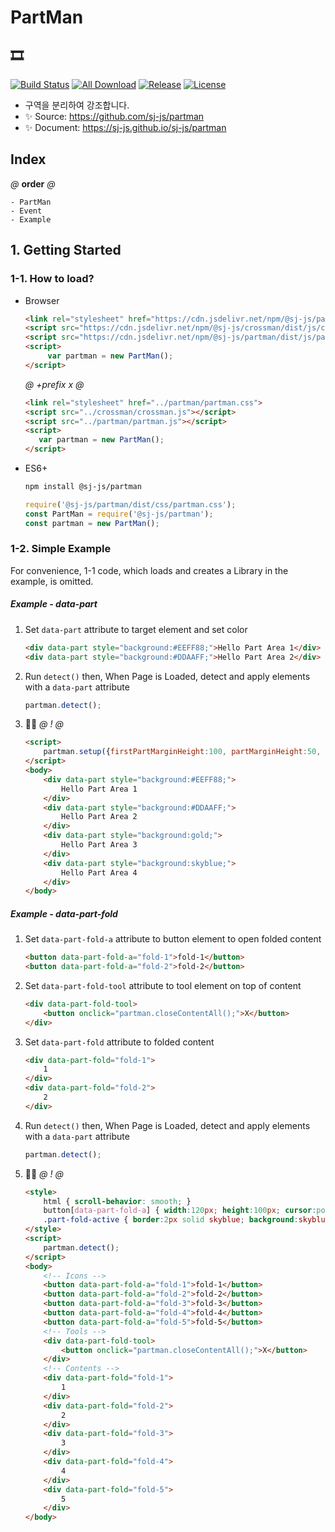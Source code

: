 # PartMan
## 🎞️
[![Build Status](https://travis-ci.org/sj-js/partman.svg?branch=master)](https://travis-ci.org/sj-js/partman)
[![All Download](https://img.shields.io/github/downloads/sj-js/partman/total.svg)](https://github.com/sj-js/partman/releases)
[![Release](https://img.shields.io/github/release/sj-js/partman.svg)](https://github.com/sj-js/partman/releases)
[![License](https://img.shields.io/github/license/sj-js/partman.svg)](https://github.com/sj-js/partman/releases)

- 구역을 분리하여 강조합니다. 
- ✨ Source: https://github.com/sj-js/partman
- ✨ Document: https://sj-js.github.io/sj-js/partman



## Index
*@* **order** *@*
```
- PartMan
- Event
- Example
```



## 1. Getting Started

### 1-1. How to load?
- Browser
    ```html
    <link rel="stylesheet" href="https://cdn.jsdelivr.net/npm/@sj-js/partman/dist/css/partman.min.css">
    <script src="https://cdn.jsdelivr.net/npm/@sj-js/crossman/dist/js/crossman.min.js"></script>
    <script src="https://cdn.jsdelivr.net/npm/@sj-js/partman/dist/js/partman.min.js"></script>
    <script>
         var partman = new PartMan();
    </script>
    ```
    *@* *+prefix* *x* *@* 
    ```html
    <link rel="stylesheet" href="../partman/partman.css">
    <script src="../crossman/crossman.js"></script>
    <script src="../partman/partman.js"></script>
    <script>
       var partman = new PartMan();
    </script>
    ```
- ES6+
    ```bash
    npm install @sj-js/partman
    ```
    ```js
    require('@sj-js/partman/dist/css/partman.css');
    const PartMan = require('@sj-js/partman');
    const partman = new PartMan();
    ```



### 1-2. Simple Example
For convenience, 1-1 code, which loads and creates a Library in the example, is omitted.

##### Example - data-part
1. Set `data-part` attribute to target element and set color   
   ```html
   <div data-part style="background:#EEFF88;">Hello Part Area 1</div>
   <div data-part style="background:#DDAAFF;">Hello Part Area 2</div>
   ```
   
2. Run `detect()` then, When Page is Loaded, detect and apply elements with a `data-part` attribute    
   ```js
   partman.detect();
   ```
   
3. 👨‍💻
    *@* *!* *@*
    ```html
    <script>
        partman.setup({firstPartMarginHeight:100, partMarginHeight:50, lastPartMarginHeight:500}).detect();
    </script>
    <body>
        <div data-part style="background:#EEFF88;">
            Hello Part Area 1
        </div>
        <div data-part style="background:#DDAAFF;">
            Hello Part Area 2
        </div>
        <div data-part style="background:gold;">
            Hello Part Area 3
        </div>
        <div data-part style="background:skyblue;">
            Hello Part Area 4
        </div>
    </body>
    ``` 
  
##### Example - data-part-fold
1. Set `data-part-fold-a` attribute to button element to open folded content
   ```html
   <button data-part-fold-a="fold-1">fold-1</button>
   <button data-part-fold-a="fold-2">fold-2</button>
   ```
2. Set `data-part-fold-tool` attribute to tool element on top of content
   ```html
   <div data-part-fold-tool>
       <button onclick="partman.closeContentAll();">X</button>
   </div>  
   ```
3. Set `data-part-fold` attribute to folded content   
   ```html
   <div data-part-fold="fold-1">
       1
   </div>
   <div data-part-fold="fold-2">
       2     
   </div>
   ```   
4. Run `detect()` then, When Page is Loaded, detect and apply elements with a `data-part` attribute    
   ```js
   partman.detect();
   ```
5. 👨‍💻
    *@* *!* *@*
    ```html
    <style>
        html { scroll-behavior: smooth; }
        button[data-part-fold-a] { width:120px; height:100px; cursor:pointer; }
        .part-fold-active { border:2px solid skyblue; background:skyblue; }                
    </style>
    <script> 
        partman.detect(); 
    </script>
    <body>
        <!-- Icons -->
        <button data-part-fold-a="fold-1">fold-1</button>
        <button data-part-fold-a="fold-2">fold-2</button>
        <button data-part-fold-a="fold-3">fold-3</button>
        <button data-part-fold-a="fold-4">fold-4</button>
        <button data-part-fold-a="fold-5">fold-5</button>
        <!-- Tools -->
        <div data-part-fold-tool>
            <button onclick="partman.closeContentAll();">X</button>
        </div>  
        <!-- Contents -->
        <div data-part-fold="fold-1">
            1
        </div>
        <div data-part-fold="fold-2">
            2     
        </div>
        <div data-part-fold="fold-3">
            3
        </div>
        <div data-part-fold="fold-4">
            4
        </div>
        <div data-part-fold="fold-5">
            5
        </div> 
    </body>
    ``` 